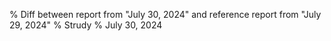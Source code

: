 % Diff between report from "July 30, 2024" and reference report from "July 29, 2024"
% Strudy
% July 30, 2024


